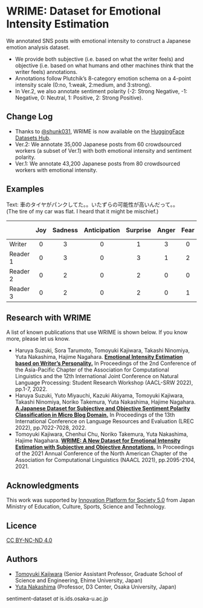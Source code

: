 # WRIME: Dataset for Emotional Intensity Estimation

We annotated SNS posts with emotional intensity to construct a Japanese emotion analysis dataset.

- We provide both subjective (i.e. based on what the writer feels) and objective (i.e. based on what humans and other machines think that the writer feels) annotations.
- Annotations follow Plutchik’s 8-category emotion schema on a 4-point intensity scale (0:no, 1:weak, 2:medium, and 3:strong).
- In Ver.2, we also annotate sentiment polarity (-2: Strong Negative, -1: Negative, 0: Neutral, 1: Positive, 2: Strong Positive).

## Change Log

- Thanks to [@shunk031](https://github.com/shunk031), WRIME is now available on the [HuggingFace Datasets Hub](https://huggingface.co/datasets/shunk031/wrime).
- Ver.2: We annotate 35,000 Japanese posts from 60 crowdsourced workers (a subset of Ver.1) with both emotional intensity and sentiment polarity.
- Ver.1: We annotate 43,200 Japanese posts from 80 crowdsourced workers with emotional intensity.

## Examples

Text: 車のタイヤがパンクしてた。。いたずらの可能性が高いんだって。。<br>
(The tire of my car was flat. I heard that it might be mischief.)

||Joy|Sadness|Anticipation|Surprise|Anger|Fear|Disgust|Trust|Sentiment Polarity|
| :--- | :---: | :---: | :---: | :---: | :---: | :---: | :---: | :---: | :---: |
|Writer  |0|3|0|1|3|0|0|0|0|
|Reader 1|0|3|0|3|1|2|1|0|-1|
|Reader 2|0|2|0|2|0|0|0|0|-1|
|Reader 3|0|2|0|2|0|1|1|0|-2|


## Research with WRIME

A list of known publications that use WRIME is shown below.
If you know more, please let us know.

- Haruya Suzuki, Sora Tarumoto, Tomoyuki Kajiwara, Takashi Ninomiya, Yuta Nakashima, Hajime Nagahara. **[Emotional Intensity Estimation based on Writer’s Personality.](https://aclanthology.org/2022.aacl-srw.1/)** In Proceedings of the 2nd Conference of the Asia-Pacific Chapter of the Association for Computational Linguistics and the 12th International Joint Conference on Natural Language Processing: Student Research Workshop (AACL-SRW 2022), pp.1-7, 2022.
- Haruya Suzuki, Yuto Miyauchi, Kazuki Akiyama, Tomoyuki Kajiwara, Takashi Ninomiya, Noriko Takemura, Yuta Nakashima, Hajime Nagahara. **[A Japanese Dataset for Subjective and Objective Sentiment Polarity Classification in Micro Blog Domain.](http://www.lrec-conf.org/proceedings/lrec2022/pdf/2022.lrec-1.759.pdf)** In Proceedings of the 13th International Conference on Language Resources and Evaluation (LREC 2022), pp.7022-7028, 2022.
- Tomoyuki Kajiwara, Chenhui Chu, Noriko Takemura, Yuta Nakashima, Hajime Nagahara. **[WRIME: A New Dataset for Emotional Intensity Estimation with Subjective and Objective Annotations.](https://aclanthology.org/2021.naacl-main.169/)** In Proceedings of the 2021 Annual Conference of the North American Chapter of the Association for Computational Linguistics (NAACL 2021), pp.2095-2104, 2021.


## Acknowledgments

This work was supported by [Innovation Platform for Society 5.0](https://www.ids.osaka-u.ac.jp/ildi/en/index.html) from Japan Ministry of Education, Culture, Sports, Science and Technology.


## Licence

[CC BY-NC-ND 4.0](https://creativecommons.org/licenses/by-nc-nd/4.0/)


## Authors

- [Tomoyuki Kajiwara](http://moguranosenshi.sakura.ne.jp/cv.pdf) (Senior Assistant Professor, Graduate School of Science and Engineering, Ehime University, Japan)
- [Yuta Nakashima](https://www.n-yuta.jp/) (Professor, D3 Center, Osaka University, Japan)

sentiment-dataset *at* is.ids.osaka-u.ac.jp

